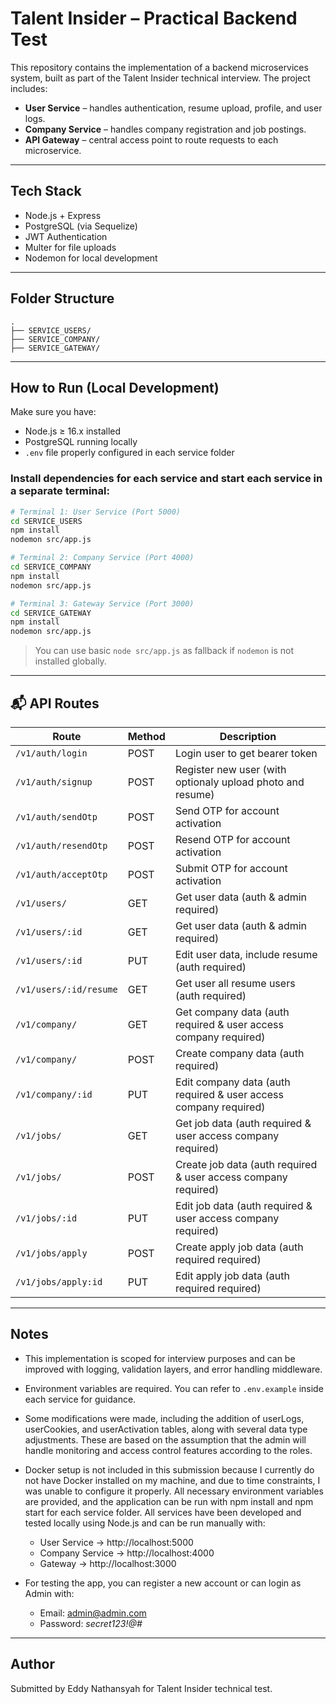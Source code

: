# Talent Insider – Practical Backend Test

This repository contains the implementation of a backend microservices system, built as part of the Talent Insider technical interview. The project includes:

- **User Service** – handles authentication, resume upload, profile, and user logs.
- **Company Service** – handles company registration and job postings.
- **API Gateway** – central access point to route requests to each microservice.

---

## Tech Stack

- Node.js + Express
- PostgreSQL (via Sequelize)
- JWT Authentication
- Multer for file uploads
- Nodemon for local development

---

## Folder Structure

```
.
├── SERVICE_USERS/
├── SERVICE_COMPANY/
├── SERVICE_GATEWAY/
```

---

## How to Run (Local Development)

Make sure you have:

- Node.js ≥ 16.x installed
- PostgreSQL running locally
- `.env` file properly configured in each service folder

### Install dependencies for each service and start each service in a separate terminal:

```bash
# Terminal 1: User Service (Port 5000)
cd SERVICE_USERS
npm install
nodemon src/app.js

# Terminal 2: Company Service (Port 4000)
cd SERVICE_COMPANY
npm install
nodemon src/app.js

# Terminal 3: Gateway Service (Port 3000)
cd SERVICE_GATEWAY
npm install
nodemon src/app.js
```

> You can use basic `node src/app.js` as fallback if `nodemon` is not installed globally.

---

## 📬 API Routes

| Route                  | Method | Description                                                      |
| ---------------------- | ------ | ---------------------------------------------------------------- |
| `/v1/auth/login`       | POST   | Login user to get bearer token                                   |
| `/v1/auth/signup`      | POST   | Register new user (with optionaly upload photo and resume)       |
| `/v1/auth/sendOtp`     | POST   | Send OTP for account activation                                  |
| `/v1/auth/resendOtp`   | POST   | Resend OTP for account activation                                |
| `/v1/auth/acceptOtp`   | POST   | Submit OTP for account activation                                |
| `/v1/users/`           | GET    | Get user data (auth & admin required)                            |
| `/v1/users/:id`        | GET    | Get user data (auth & admin required)                            |
| `/v1/users/:id`        | PUT    | Edit user data, include resume (auth required)                   |
| `/v1/users/:id/resume` | GET    | Get user all resume users (auth required)                        |
| `/v1/company/`         | GET    | Get company data (auth required & user access company required)  |
| `/v1/company/`         | POST   | Create company data (auth required)                              |
| `/v1/company/:id`      | PUT    | Edit company data (auth required & user access company required) |
| `/v1/jobs/`            | GET    | Get job data (auth required & user access company required)      |
| `/v1/jobs/`            | POST   | Create job data (auth required & user access company required)   |
| `/v1/jobs/:id`         | PUT    | Edit job data (auth required & user access company required)     |
| `/v1/jobs/apply`       | POST   | Create apply job data (auth required required)                   |
| `/v1/jobs/apply:id`    | PUT    | Edit apply job data (auth required required)                     |

---

## Notes

- This implementation is scoped for interview purposes and can be improved with logging, validation layers, and error handling middleware.
- Environment variables are required. You can refer to `.env.example` inside each service for guidance.
- Some modifications were made, including the addition of userLogs, userCookies, and userActivation tables, along with several data type adjustments. These are based on the assumption that the admin will handle monitoring and access control features according to the roles.
- Docker setup is not included in this submission because I currently do not have Docker installed on my machine, and due to time constraints, I was unable to configure it properly. All necessary environment variables are provided, and the application can be run with npm install and npm start for each service folder. All services have been developed and tested locally using Node.js and can be run manually with:

  - User Service → http://localhost:5000
  - Company Service → http://localhost:4000
  - Gateway → http://localhost:3000

- For testing the app, you can register a new account or can login as Admin with:
  - Email: admin@admin.com
  - Password: _secret123!@#_

---

## Author

Submitted by Eddy Nathansyah for Talent Insider technical test.
